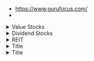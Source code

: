 - https://www.gurufocus.com/
- 
<details>
<summary>Value Stocks</summary>
<br>
  
 Investment Diversification
   ```
    ETF => 40%
    Valued Stocks => 25%
    Dividend Stocks & REIT => 35%
  ```

 Valued Stocks 
  ```
    Low Price to Book(Return On Equity > 15% & Debt-to-Equity < .5 $ Current Ratio > 2)
    
    High Dividend yield
    Lower P/E
    Under Valued =>   Intrinsic Value < Market Value
    Over Valued =>  Intrinsic Value > Market Value                       
    Return => 15-20%
  ```
   ![image](https://user-images.githubusercontent.com/75510135/203811331-56dc3203-196b-489f-a023-0a3bdd7bd0ea.png)
   
  
</details>

<details>
<summary>Dividend Stocks</summary>
<br>

  Dividend return - 5-12%
  Capital Gain - 5%
  ![image](https://user-images.githubusercontent.com/75510135/203804200-87c682a3-1c79-4fa3-88ba-f569758d98aa.png)
  ![image](https://user-images.githubusercontent.com/75510135/203804309-5786819e-59b9-4743-9fa3-9de4e50eed60.png)
  ![image](https://user-images.githubusercontent.com/75510135/203804358-484a01ea-cf28-48da-9513-ede55ca5fade.png)
  ![image](https://user-images.githubusercontent.com/75510135/203804444-2378f778-80b4-4f6f-baf4-335d7ada1be8.png)
  ![image](https://user-images.githubusercontent.com/75510135/203804497-09a8c1d9-f087-45f2-b1ba-808dcaff9495.png)
  Dividend Growth Rate / PEG Ratio
  ![image](https://user-images.githubusercontent.com/75510135/203804581-e35b49ab-0390-455a-8682-a934dc3a77b9.png)
  ![image](https://user-images.githubusercontent.com/75510135/203804621-0240e745-6437-4a1d-ba44-db02a78bb5ae.png)
  ```
      PEG < 1 => GOOD
      GARP => Growth n Value => Low price stock / Good growth potential
      look for EPS => 15-20% , P/E => 15-25 , PEG < 1 but .5 is worth
      P/E => Price per share/Earning per share . 
      Low P/E is better                                              
      Debt/Equity ratio => higher is risky for the company
  ```
  
  
</details>


<details>
<summary>REIT</summary>
<br>

  Payout 90% of the rental income
  - return -> 6-12%

  
</details>
  
  

<details>
<summary>Title</summary>
<br>


  
</details>
  

<details>
<summary>Title</summary>
<br>


  
</details>
